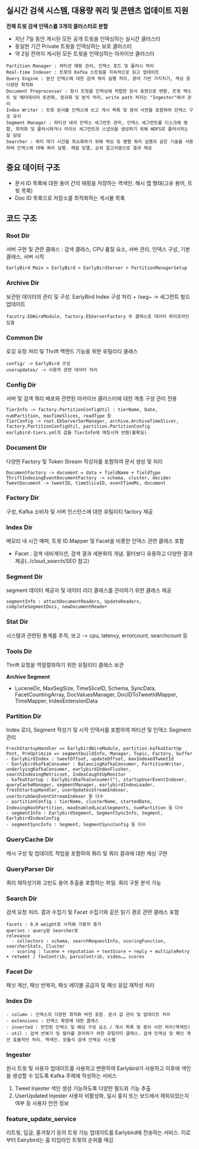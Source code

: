 ## 실시간 검색 시스템, 대용량 쿼리 및 콘텐츠 업데이트 지원
**전체 트윗 검색 인덱스를 3개의 클러스터로 분할**
- 지난 7일 동안 게시된 모든 공개 트윗을 인덱싱하는 실시간 클러스터
- 동일한 기간 Private 트윗을 인덱싱하는 보호 클러스터
- 약 2일 전까지 게시된 모든 트윗을 인덱싱하는 아카이브 클러스터

```
Partition Manager : 파티션 매핑 관리, 인덱스 로드 및 플러시 처리
Real-time Indexer : 트윗의 Kafka 스트림을 지속적으로 읽고 업데이트
Query Engine : 분산 인덱스에 대한 검색 쿼리 실행 처리, 용어 기반 가지치기, 캐싱 등 다양한 최적화
Document Preprocesser : 원시 트윗을 인덱싱에 적합한 문서 표현으로 변환, 트윗 텍스트 및 메타데이터 토큰화, 정규화 및 분석 처리, write path 처리는 "Ingester"에서 관리
Index Writer : 트윗 문서를 인덱스에 쓰고 게시 목록 및 용어 사전을 포함하여 인덱스 구조 유지
Segment Manager : 파티션 내의 인덱스 세그먼트 관리, 인덱스 세그먼트를 디스크에 병합, 최적화 및 플러시하거나 라이브 세그먼트의 스냅샷을 생성하기 위해 HDFS로 플러시하는 일 담당
Searcher : 쿼리 대기 시간을 최소화하기 위해 캐싱 및 병렬 쿼리 실행과 같은 기술을 사용하여 인덱스에 대해 쿼리 실행. 채점 모델, 순위 알고리즘으로 결과 제공
```

## 중요 데이터 구조
- 문서 ID 목록에 대한 용어 간의 매핑을 저장하는 역색인. 해시 맵 형태(고유 용어, 트윗 목록)
- Doc ID 목록으로 저장소를 최적화하는 게시물 목록

## 코드 구조
### Root Dir
서버 구현 및 관련 클래스 : 검색 클래스, CPU 품질 요소, 서버 관리, 인덱스 구성, 기본 클래스, 서버 시작
```
EarlyBird Main > EarlyBird > EarlyBirdServer > PartitionManagerSetup
```

### Archive Dir
보관된 데이터의 관리 및 구성. EarlyBird Index 구성 처리 + /seg~ -> 세그먼트 빌드 업데이트
```
facotry.EbWireModule, factory.EbServerFactory 두 클래스로 데이터 파이프라인 집결
```

### Common Dir
로깅 요청 처리 및 Thrift 백엔드 기능을 위한 유틸리티 클래스
```
config/ -> EarlyBird 구성
userupdates/ -> 사용자 관련 데이터 처리
```

### Config Dir
서버 및 검색 쿼리 배포와 관련된 아카이브 클러스터에 대한 계층 구성 관리 전용
```
TierInfo -> factory.PartitionConfigUtil : tierName, Date, numPartition, maxTimeSlices, readType 등
TierConfig -> root.EbServerSerManager, archive.ArchiveTimeSlicer, factory.PartitionConfigUtil, partition.PartitionConfig
earlybird-tiers.yml의 값들 TierInfo에 매칭시켜 반환(불확실)
```

### Document Dir
다양한 Factory 및 Token Stream 작성자를 포함하여 문서 생성 및 처리
```
DocumentFactory -> document = data + fieldName + fieldType
ThriftIndexingEventDocumentFactory -> schema, cluster, decider
TweetDocument -> tweetID, timeSliceID, eventTimeMs, document
```

### Factory Dir
구성, Kafka 소비자 및 서버 인스턴스에 대한 유틸리티 factory 제공

### Index Dir
메모리 내 시간 매퍼, 트윗 ID Mapper 및 Facet을 비롯한 인덱스 관련 클래스 포함
- Facet : 검색 네비게이션, 검색 결과 세분화의 개념. 필터보다 유용하고 다양한 결과 제공(../cloud_search/SEO 참고)

### Segment Dir
segment 데이터 제공자 및 데이터 리더 클래스를 관리하기 위한 클래스 제공
```
segmentInfo : attachDocumentReaders, UpdateReaders, completeSegmentDocs, newDocumentReader
```

### Stat Dir
시스템과 관련된 통계를 추적, 보고 -> cpu, latency, errorcount, searchcount 등

### Tools Dir
Thrift 요청을 역질렬화하기 위한 유틸리티 클래스 보관

**Archive Segment**
- LuceneDir, MaxSegSize, TimeSliceID, Schema, SyncData, FacetCountingArray, DocValuesManager, DocIDToTweetIdMapper, TimeMapper, IndexExtensionData

### Partition Dir
Index 로더, Segment 작성기 및 시작 인덱서를 포함하여 파티션 및 인덱스 Segment 관리
```
FreshStartupHandler => EarlybirdWireModule, partition.kafkaStartUp
Post, PreOptimize => segmentbuildInfo, Manager, Topic, Factory, buffer
- EarlybirdIndex : tweetOffset, updateOffset, maxIndexedTweetId
- EarlybirdkafkaConsumer : BalancingKafkaConsumer, PartitionWriter, underlyingKafkaConsumer, earlybirdIndexFlusher, searchIndexingMetricset, IndexCaughtUpMonitor
- kafkaStartup : EarlybirdkafkaConsumer(^), startupUserEventIndexer, queryCacheManager, segmentManager, earlybirdIndexLoader, freshStartupHandler, userUpdatesStreamIndexer, userScrubGeoEventStreamIndexer 등 다수
- partitionConfig : tierName, clusterName, startedDate, IndexingHashPartition, maxEnabledLocalSegments, numPartition 등 다수
- segmentInfo : EarlybirdSegment, SegmentSyncInfo, Segment, EarlybirdIndexConfig
- segmentSyncInfo : Segment, SegmentSyncConfig 등 다수
```

### QueryCache Dir
캐시 구성 및 업데이트 작업을 포함하여 쿼리 및 쿼리 결과에 대한 캐싱 구현

### QueryParser Dir
쿼리 재작성기와 고빈도 용어 추출을 포함하는 파일. 쿼리 구문 분석 가능

### Search Dir
검색 요청 처리. 결과 수집기 및 Facet 수집기와 같은 읽기 경로 관련 클래스 포함
```
facets : 0.0 weight로 시작해 가중치 증가
queries : query문 Searcher로
relevance
  - collectors : schema, searchRequestInfo, scoringFunction, searcherStats, Cluster
  - scoring : lucene + reputation + textScore + reply + multipleRetry + retweet / favContrib, parusContrib, video…… scores
```

### Facet Dir
패싯 계산, 패싯 반복자, 패싯 레이블 공급자 및 패싯 응답 재작성 처리

### Index Dir
```
- column : 인덱스의 다양한 최적화 버전 포함. 문서 값 관리 및 업데이트 처리
- extensions : 인덱스 확장에 대한 클래스
- inverted : 반전된 인덱스 및 해당 구성 요소 / 게시 목록 및 용어 사전 처리(역색인)
- util : 검색 반복기 및 필터를 관리하기 위한 유틸리티 클래스. 검색 인덱싱 및 패싯 계산 효율적인 처리. 역색인. 모듈식 검색 인덱싱 시스템
```

### Ingester
원시 트윗 및 사용자 업데이트를 사용하고 변환하여 Earlybird가 사용하고 이후에 색인을 생성할 수 있도록 Kafka 주제에 작성하는 서비스
1. Tweet Injester
   색인 생성 기능하도록 다양한 필드와 기능 추출
2. UserUpdated Injester
   사용자 비활성화, 일시 중지 또는 보드에서 제외되었는지 여부 등 사용자 안전 정보

### feature_update_service
리트윗, 답글, 즐겨찾기 등의 트윗 기능 업데이트를 Earlybird에 전송하는 서비스. 이로부터 Ealrybird는 홈 타임라인 트윗의 순위를 매김
